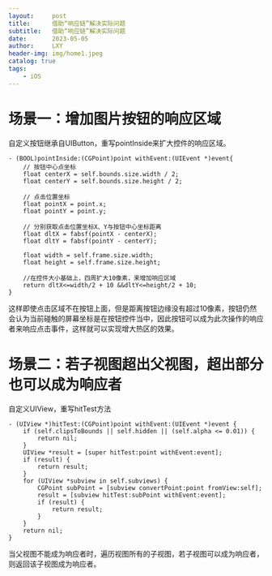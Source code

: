 ```yaml
---
layout:     post
title:      借助“响应链”解决实际问题
subtitle:   借助“响应链”解决实际问题
date:       2023-05-05
author:     LXY
header-img: img/home1.jpeg
catalog: true
tags:
    - iOS
---
```


# 场景一：增加图片按钮的响应区域
自定义按钮继承自UIButton，重写pointInside来扩大控件的响应区域。
```
- (BOOL)pointInside:(CGPoint)point withEvent:(UIEvent *)event{
    // 按钮中心点坐标
    float centerX = self.bounds.size.width / 2;
    float centerY = self.bounds.size.height / 2;

    // 点击位置坐标
    float pointX = point.x;
    float pointY = point.y;

    // 分别获取点击位置坐标X、Y与按钮中心坐标距离
    float dltX = fabsf(pointX - centerX);
    float dltY = fabsf(pointY - centerY);

    float width = self.frame.size.width;
    float height = self.frame.size.height;
    
    //在控件大小基础上，四周扩大10像素，来增加响应区域
    return dltX<=width/2 + 10 &&dltY<=height/2 + 10;
}
```
这样即使点击区域不在按钮上面，但是距离按钮边缘没有超过10像素，按钮仍然会认为当前碰触的屏幕坐标是在按钮控件当中，因此按钮可以成为此次操作的响应者来响应点击事件，这样就可以实现增大热区的效果。

# 场景二：若子视图超出父视图，超出部分也可以成为响应者
自定义UIView，重写hitTest方法
```
- (UIView *)hitTest:(CGPoint)point withEvent:(UIEvent *)event {
    if (self.clipsToBounds || self.hidden || (self.alpha <= 0.01)) {
        return nil;
    }
    UIView *result = [super hitTest:point withEvent:event];
    if (result) {
        return result;
    }
    for (UIView *subview in self.subviews) {
        CGPoint subPoint = [subview convertPoint:point fromView:self];
        result = [subview hitTest:subPoint withEvent:event];
        if (result) {
            return result;
        }
    }
    return nil;
}
```
当父视图不能成为响应者时，遍历视图所有的子视图，若子视图可以成为响应者，则返回该子视图成为响应者。

